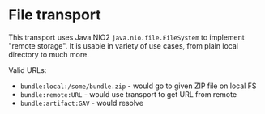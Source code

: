 <!---
 Licensed to the Apache Software Foundation (ASF) under one or more
 contributor license agreements.  See the NOTICE file distributed with
 this work for additional information regarding copyright ownership.
 The ASF licenses this file to You under the Apache License, Version 2.0
 (the "License"); you may not use this file except in compliance with
 the License.  You may obtain a copy of the License at

      http://www.apache.org/licenses/LICENSE-2.0

 Unless required by applicable law or agreed to in writing, software
 distributed under the License is distributed on an "AS IS" BASIS,
 WITHOUT WARRANTIES OR CONDITIONS OF ANY KIND, either express or implied.
 See the License for the specific language governing permissions and
 limitations under the License.
-->

# File transport

This transport uses Java NIO2 `java.nio.file.FileSystem` to implement "remote storage". It is usable in variety of
use cases, from plain local directory to much more.

Valid URLs:
* `bundle:local:/some/bundle.zip` - would go to given ZIP file on local FS
* `bundle:remote:URL` - would use transport to get URL from remote
* `bundle:artifact:GAV` - would resolve
